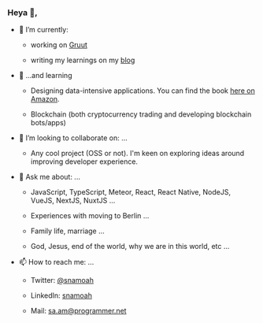 ### Heya 👋,


- 🔭 I’m currently:

    * working on [Gruut](https://gruut.xyz?utm_source=snamoah_github)
   
    * writing my learnings on my [blog](https://snamoah.dev/blog?utm_source=snamaoh_github)


- 🌱 ...and learning

    * Designing data-intensive applications. You can find the book [here on Amazon](https://www.amazon.de/dp/1449373321/ref=cm_sw_em_r_mt_dp_J9QnFbXAP5DBQ).

    * Blockchain (both cryptocurrency trading and developing blockchain bots/apps)

   
- 👯 I’m looking to collaborate on: ...

    * Any cool project (OSS or not). I'm keen on exploring ideas around improving developer experience.
 

- 💬 Ask me about: ...

    * JavaScript, TypeScript, Meteor, React, React Native, NodeJS, VueJS, NextJS, NuxtJS ...

    * Experiences with moving to Berlin ...

    * Family life, marriage ...

    * God, Jesus, end of the world, why we are in this world, etc ...


- 📫 How to reach me: ...

    * Twitter: [@snamoah](https://twitter.com/snamoah?utm_source=snamoah_github)
    
    * LinkedIn: [snamoah](https://linkedin/in/snamoah)

    * Mail: [sa.am@programmer.net](mailto:sa.am@programmer.net)


